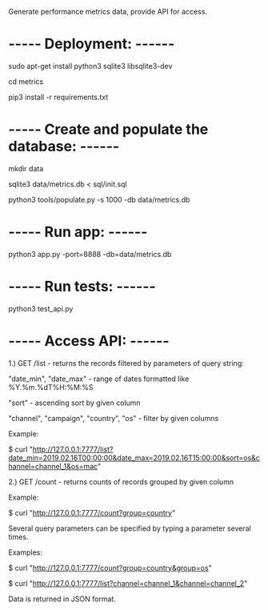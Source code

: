 Generate performance metrics data, provide API for access.


# ----- Deployment: ------
sudo apt-get install python3 sqlite3 libsqlite3-dev 

cd metrics

pip3 install -r requirements.txt

# ----- Create and populate the database: ------

mkdir data


sqlite3 data/metrics.db < sql/init.sql


python3 tools/populate.py -s 1000 -db data/metrics.db

# ----- Run app: ------

python3 app.py -port=8888 -db=data/metrics.db

# ----- Run tests: ------


python3 test_api.py

# ----- Access API: ------

1.) GET /list - returns the records filtered by parameters of query string:

"date_min", "date_max" - range of dates formatted like %Y.%m.%dT%H:%M:%S


"sort" - ascending sort by given column


"channel", "campaign", "country", "os" - filter by given columns

Example:


$ curl "http://127.0.0.1:7777/list?date_min=2019.02.16T00:00:00&date_max=2019.02.16T15:00:00&sort=os&channel=channel_1&os=mac"

2.) GET /count - returns counts of records grouped by given column

Example:


$ curl "http://127.0.0.1:7777/count?group=country"

Several query parameters can be specified by typing a parameter several times.


Examples:

$ curl "http://127.0.0.1:7777/count?group=country&group=os"


$ curl "http://127.0.0.1:7777/list?channel=channel_1&channel=channel_2"

Data is returned in JSON format.
